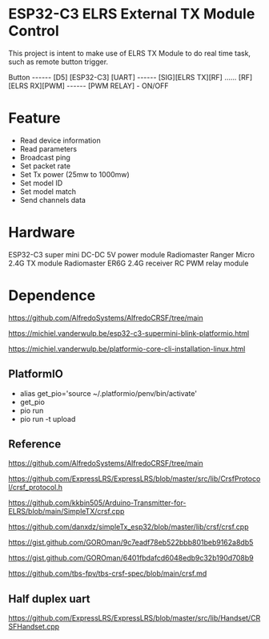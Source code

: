# ESP32-C3 ELRS External TX Module Control

This project is intent to make use of ELRS TX Module to do real time task, such as remote button trigger.

Button ------ [D5] [ESP32-C3] [UART] ------ [SIG][ELRS TX][RF] ...... [RF][ELRS RX][PWM] ------ [PWM RELAY] - ON/OFF  

# Feature

* Read device information
* Read parameters
* Broadcast ping
* Set packet rate
* Set Tx power (25mw to 1000mw)
* Set model ID
* Set model match
* Send channels data

# Hardware

ESP32-C3 super mini
DC-DC 5V power module
Radiomaster Ranger Micro 2.4G TX module
Radiomaster ER6G 2.4G receiver
RC PWM relay module
                             
# Dependence

https://github.com/AlfredoSystems/AlfredoCRSF/tree/main

https://michiel.vanderwulp.be/esp32-c3-supermini-blink-platformio.html

https://michiel.vanderwulp.be/platformio-core-cli-installation-linux.html

## PlatformIO

* alias get_pio='source ~/.platformio/penv/bin/activate'
* get_pio
* pio run
* pio run -t upload

## Reference

https://github.com/AlfredoSystems/AlfredoCRSF/tree/main

https://github.com/ExpressLRS/ExpressLRS/blob/master/src/lib/CrsfProtocol/crsf_protocol.h

https://github.com/kkbin505/Arduino-Transmitter-for-ELRS/blob/main/SimpleTX/crsf.cpp

https://github.com/danxdz/simpleTx_esp32/blob/master/lib/crsf/crsf.cpp

https://gist.github.com/GOROman/9c7eadf78eb522bbb801beb9162a8db5

https://gist.github.com/GOROman/6401fbdafcd6048edb9c32b190d708b9

https://github.com/tbs-fpv/tbs-crsf-spec/blob/main/crsf.md

## Half duplex uart

https://github.com/ExpressLRS/ExpressLRS/blob/master/src/lib/Handset/CRSFHandset.cpp

